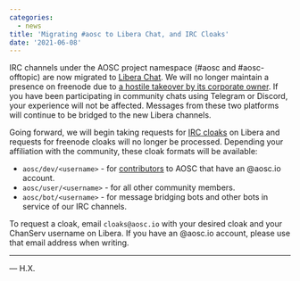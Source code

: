 ```yaml
---
categories:
  - news
title: 'Migrating #aosc to Libera Chat, and IRC Cloaks'
date: '2021-06-08'
---
```


IRC channels under the AOSC project namespace (#aosc and #aosc-offtopic) are now migrated to [Libera Chat](https://libera.chat/). We will no longer maintain a presence on freenode due to [a hostile takeover by its corporate owner](https://libera.chat/news/welcome-to-libera-chat). If you have been participating in community chats using Telegram or Discord, your experience will not be affected. Messages from these two platforms will continue to be bridged to the new Libera channels.

Going forward, we will begin taking requests for [IRC cloaks](https://en.wikipedia.org/wiki/Internet_Relay_Chat#Hostmasks) on Libera and requests for freenode cloaks will no longer be processed. Depending your affiliation with the community, these cloak formats will be available:

- `aosc/dev/<username>` - for [contributors](https://aosc.io/people/) to AOSC that have an @aosc.io account.
- `aosc/user/<username>` - for all other community members.
- `aosc/bot/<username>` - for message bridging bots and other bots in service of our IRC channels.

To request a cloak, email `cloaks@aosc.io` with your desired cloak and your ChanServ username on Libera. If you have an @aosc.io account, please use that email address when writing.

----

— H.X.
